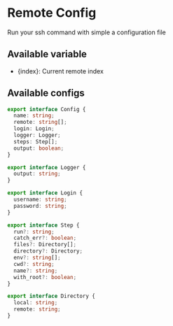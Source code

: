 # Remote Config

Run your ssh command with simple a configuration file

## Available variable
- {index}: Current remote index

## Available configs

```typescript
export interface Config {
  name: string;
  remote: string[];
  login: Login;
  logger: Logger;
  steps: Step[];
  output: boolean;
}

export interface Logger {
  output: string;
}

export interface Login {
  username: string;
  password: string;
}

export interface Step {
  run?: string;
  catch_err?: boolean;
  files?: Directory[];
  directory?: Directory;
  env?: string[];
  cwd?: string;
  name?: string;
  with_root?: boolean;
}

export interface Directory {
  local: string;
  remote: string;
}
```
